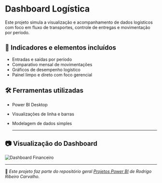 # Dashboard Logística

Este projeto simula a visualização e acompanhamento de dados logísticos com foco em fluxo de transportes, controle de entregas e movimentação por período.

## 🚚 Indicadores e elementos incluídos

- Entradas e saídas por período
- Comparativo mensal de movimentações
- Gráficos de desempenho logístico
- Painel limpo e direto com foco gerencial

## 🛠️ Ferramentas utilizadas

- Power BI Desktop
- Visualizações de linha e barras
- Modelagem de dados simples

  ---

## 📷 Visualização do Dashboard

![Dashboard Financeiro](Logística.png)

---

📌 *Este projeto faz parte do repositório geral [Projetos Power BI](https://github.com/Rodrigo-RRC/Projetos_PowerBi) de Rodrigo Ribeiro Carvalho.*
